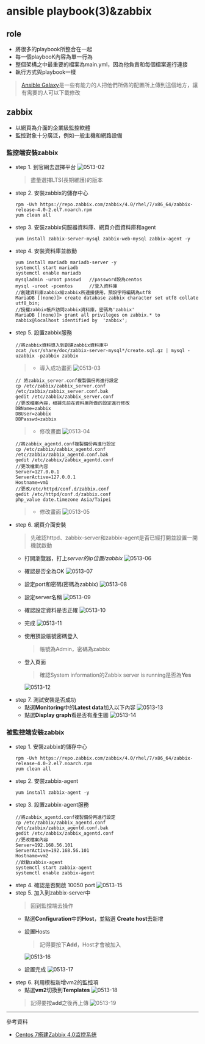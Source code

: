 # ansible playbook(3)&zabbix
## role
* 將很多的playbook所整合在一起
* 每一個playbooK內容為單一行為
* 整個架構之中最重要的檔案為main.yml，因為他負責和每個檔案進行連接
* 執行方式與playbook一樣
> [Ansible Galaxy](https://galaxy.ansible.com/)是一些有能力的人把他們所做的配置所上傳到這個地方，讓有需要的人可以下載修改
## zabbix
* 以網頁為介面的企業級監控軟體
* 監控對象十分廣泛，例如一般主機和網路設備
### 監控端安裝zabbix
* step 1. 到官網去選擇平台
    ![0513-02](./20200513/0513-02.png)
    >盡量選擇LTS(長期維護)的版本
* step 2. 安裝zabbix的儲存中心
    ```
    rpm -Uvh https://repo.zabbix.com/zabbix/4.0/rhel/7/x86_64/zabbix-release-4.0-2.el7.noarch.rpm
    yum clean all
    ```
* step 3. 安裝zabbix伺服器資料庫、網頁介面資料庫和agent
    ```
    yum install zabbix-server-mysql zabbix-web-mysql zabbix-agent -y
    ```
* step 4. 安裝資料庫並啟動
    ```
    yum install mariadb mariadb-server -y
    systemctl start mariadb
    systemctl enable mariadb
    mysqladmin -uroot passwd   //password設為centos
    mysql -uroot -pcentos      //登入資料庫
    //創建資料庫zabbix給zabbix所連接使用，預設字符編碼為utf8
    MariaDB [(none)]> create database zabbix character set utf8 collate utf8_bin;
    //授權zabbix帳戶訪問zabbix資料庫，密碼為'zabbix'
    MariaDB [(none)]> grant all privileges on zabbix.* to zabbix@localhost identified by  'zabbix';  
    ```
* step 5. 設置zabbix服務
    ```
    //將zabbix資料導入到創建zabbix資料庫中
    zcat /usr/share/doc/zabbix-server-mysql*/create.sql.gz | mysql -uzabbix -pzabbix zabbix 
    ```
    >* 導入成功畫面
    ![0513-03](./20200513/0513-03.png)
    ```
    // 將zabbix_server.conf複製備份再進行設定
    cp /etc/zabbix/zabbix_server.conf /etc/zabbix/zabbix_server.conf.bak
    gedit /etc/zabbix/zabbix_server.conf
    //更改檔案內容，根據先前在資料庫所做的設定進行修改
    DBName=zabbix 
    DBUser=zabbix
    DBPasswd=zabbix
    ```
    > * 修改畫面
    ![0513-04](./20200513/0513-04.png)
    ```
    //將zabbix_agentd.conf複製備份再進行設定
    cp /etc/zabbix/zabbix_agentd.conf /etc/zabbix/zabbix_agentd.conf.bak
    gedit /etc/zabbix/zabbix_agentd.conf
    //更改檔案內容
    Server=127.0.0.1 
    ServerActive=127.0.0.1
    Hostname=vm1
    //更改/etc/httpd/conf.d/zabbix.conf
    gedit /etc/httpd/conf.d/zabbix.conf
    php_value date.timezone Asia/Taipei
    ```
    >* 修改畫面
    ![0513-05](./20200513/0513-05.png)
* step 6. 網頁介面安裝
    >先確認httpd、zabbix-server和zabbix-agent是否已經打開並設置一開機就啟動
    * 打開瀏覽器，打上*server的ip位置/zabbix*
        ![0513-06](./20200513/0513-06.png)
    * 確認是否全為OK
        ![0513-07](./20200513/0513-07.png)
    * 設定port和密碼(密碼為zabbix)
        ![0513-08](./20200513/0513-08.png)
    * 設定server名稱
        ![0513-09](./20200513/0513-09.png)
    * 確認設定資料是否正確
        ![0513-10](./20200513/0513-10.png)
    * 完成
        ![0513-11](./20200513/0513-11.png)
    * 使用預設帳號密碼登入
        >帳號為Admin，密碼為zabbix
    * 登入頁面
        >確認System information的Zabbix server is running是否為**Yes**

        ![0513-12](./20200513/0513-12.png)
* step 7. 測試安裝是否成功
    * 點選**Monitoring**中的**Latest data**加入以下內容
        ![0513-13](./20200513/0513-13.png)
    * 點選**Display graph**看是否有產生圖
        ![0513-14](./20200513/0513-14.png)

### 被監控端安裝zabbix
* step 1. 安裝zabbix的儲存中心
    ```
    rpm -Uvh https://repo.zabbix.com/zabbix/4.0/rhel/7/x86_64/zabbix-release-4.0-2.el7.noarch.rpm
    yum clean all
    ```
* step 2. 安裝zabbix-agent
    ```
    yum install zabbix-agent -y
    ```
* step 3. 設置zabbix-agent服務
    ```
    //將zabbix_agentd.conf複製備份再進行設定
    cp /etc/zabbix/zabbix_agentd.conf /etc/zabbix/zabbix_agentd.conf.bak
    gedit /etc/zabbix/zabbix_agentd.conf
    //更改檔案內容
    Server=192.168.56.101
    ServerActive=192.168.56.101
    Hostname=vm2
    //啟動zabbix-agent
    systemctl start zabbix-agent
    systemctl enable zabbix-agent
    ```
* step 4. 確認是否開啟 10050 port
    ![0513-15](./20200513/0513-15.png)
* step 5. 加入到zabbix-server中
    > 回到監控端去操作
    * 點選**Configuration**中的**Host**，並點選 **Create host**去新增
    * 設置Hosts
        >記得要按下**Add**，Host才會被加入

        ![0513-16](./20200513/0513-16.png)
    * 設置完成
        ![0513-17](./20200513/0513-17.png)
* step 6. 利用模板新增vm2的監控項
    * 點選**vm2**切換到**Templates**
        ![0513-18](./20200513/0513-18.png)
    >記得要按**add**之後再上傳
    ![0513-19](./20200513/0513-19.png)

---
參考資料
* [Centos 7搭建Zabbix 4.0监控系统](https://m.yisu.com/zixun/15159.html)



    


